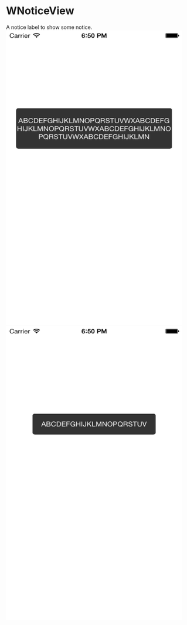 # WNoticeView
A notice label to show some notice.
<img src="./ScreenCapture/Shot1.png" height="800" width="480" alt="多行展示" />
<img src="./ScreenCapture/Shot2.png" height="800" width="480" alt="单行展示" />